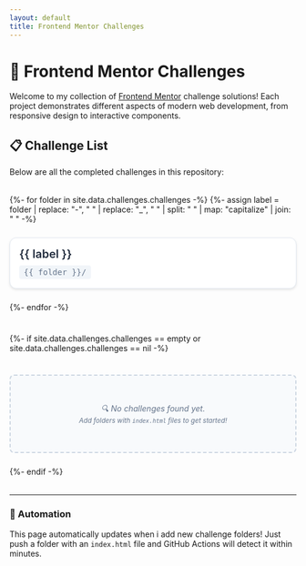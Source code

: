 ```yaml
---
layout: default
title: Frontend Mentor Challenges
---
```


# 🎨 Frontend Mentor Challenges

Welcome to my collection of [Frontend Mentor](https://www.frontendmentor.io) challenge solutions! Each project demonstrates different aspects of modern web development, from responsive design to interactive components.

## 📋 Challenge List

Below are all the completed challenges in this repository:

<style>
.challenge-grid {
    display: grid;
    grid-template-columns: repeat(auto-fill, minmax(300px, 1fr));
    gap: 1.5rem;
    margin: 2rem 0;
}

.challenge-card {
    border: 1px solid #e2e8f0;
    border-radius: 12px;
    padding: 1rem;
    transition: all 0.3s ease;
    text-decoration: none;
    display: block;
    background: #ffffff;
    box-shadow: 0 2px 4px rgba(0,0,0,0.1);
}

.challenge-card:hover {
    border-color: #3b82f6;
    text-decoration: none;
}

.challenge-title {
    font-size: 1.25rem;
    font-weight: 600;
    color: #1e293b;
    margin-bottom: 0.5rem;
}

.challenge-path {
    font-family: 'SF Mono', 'Monaco', 'Inconsolata', 'Roboto Mono', monospace;
    font-size: 0.875rem;
    color: #64748b;
    background: #f1f5f9;
    padding: 0.25rem 0.5rem;
    border-radius: 4px;
    display: inline-block;
}

.no-challenges {
    text-align: center;
    color: #64748b;
    font-style: italic;
    padding: 3rem;
    background: #f8fafc;
    border-radius: 8px;
    border: 2px dashed #cbd5e1;
}

@media (max-width: 768px) {
    .challenge-grid {
        grid-template-columns: 1fr;
        gap: 1rem;
    }
    
    .challenge-card {
        padding: 1rem;
    }
}
</style>

<div class="challenge-grid">
{%- for folder in site.data.challenges.challenges -%}
    {%- assign label = folder
            | replace: "-", " "
            | replace: "_", " "
            | split: " "
            | map: "capitalize"
            | join: " "
    -%}
    <a href="{{ '/' | append: folder | append: '/' | relative_url }}" class="challenge-card">
        <div class="challenge-title">{{ label }}</div>
        <div class="challenge-path">{{ folder }}/</div>
    </a>
{%- endfor -%}

{%- if site.data.challenges.challenges == empty or site.data.challenges.challenges == nil -%}
<div class="no-challenges">
🔍 No challenges found yet.<br>
<small>Add folders with <code>index.html</code> files to get started!</small>
</div>
{%- endif -%}
</div>

---

### 🤖 Automation

This page automatically updates when i add new challenge folders! Just push a folder with an `index.html` file and GitHub Actions will detect it within minutes.